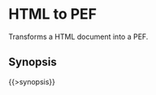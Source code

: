 <link rev="dp2:doc" href="resources/xml/xproc/html-to-pef.xpl"/>
<link rel="rdf:type" href="http://www.daisy.org/ns/pipeline/userdoc"/>
<meta property="dc:title" content="HTML to PEF"/>

# HTML to PEF

Transforms a HTML document into a PEF.

## Synopsis

{{>synopsis}}


